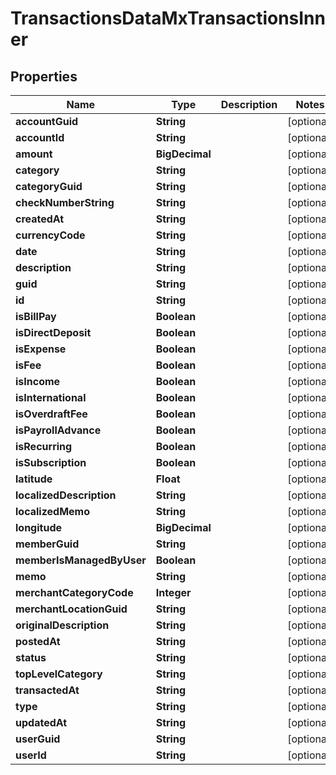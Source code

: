 

# TransactionsDataMxTransactionsInner


## Properties

| Name | Type | Description | Notes |
|------------ | ------------- | ------------- | -------------|
|**accountGuid** | **String** |  |  [optional] |
|**accountId** | **String** |  |  [optional] |
|**amount** | **BigDecimal** |  |  [optional] |
|**category** | **String** |  |  [optional] |
|**categoryGuid** | **String** |  |  [optional] |
|**checkNumberString** | **String** |  |  [optional] |
|**createdAt** | **String** |  |  [optional] |
|**currencyCode** | **String** |  |  [optional] |
|**date** | **String** |  |  [optional] |
|**description** | **String** |  |  [optional] |
|**guid** | **String** |  |  [optional] |
|**id** | **String** |  |  [optional] |
|**isBillPay** | **Boolean** |  |  [optional] |
|**isDirectDeposit** | **Boolean** |  |  [optional] |
|**isExpense** | **Boolean** |  |  [optional] |
|**isFee** | **Boolean** |  |  [optional] |
|**isIncome** | **Boolean** |  |  [optional] |
|**isInternational** | **Boolean** |  |  [optional] |
|**isOverdraftFee** | **Boolean** |  |  [optional] |
|**isPayrollAdvance** | **Boolean** |  |  [optional] |
|**isRecurring** | **Boolean** |  |  [optional] |
|**isSubscription** | **Boolean** |  |  [optional] |
|**latitude** | **Float** |  |  [optional] |
|**localizedDescription** | **String** |  |  [optional] |
|**localizedMemo** | **String** |  |  [optional] |
|**longitude** | **BigDecimal** |  |  [optional] |
|**memberGuid** | **String** |  |  [optional] |
|**memberIsManagedByUser** | **Boolean** |  |  [optional] |
|**memo** | **String** |  |  [optional] |
|**merchantCategoryCode** | **Integer** |  |  [optional] |
|**merchantLocationGuid** | **String** |  |  [optional] |
|**originalDescription** | **String** |  |  [optional] |
|**postedAt** | **String** |  |  [optional] |
|**status** | **String** |  |  [optional] |
|**topLevelCategory** | **String** |  |  [optional] |
|**transactedAt** | **String** |  |  [optional] |
|**type** | **String** |  |  [optional] |
|**updatedAt** | **String** |  |  [optional] |
|**userGuid** | **String** |  |  [optional] |
|**userId** | **String** |  |  [optional] |



